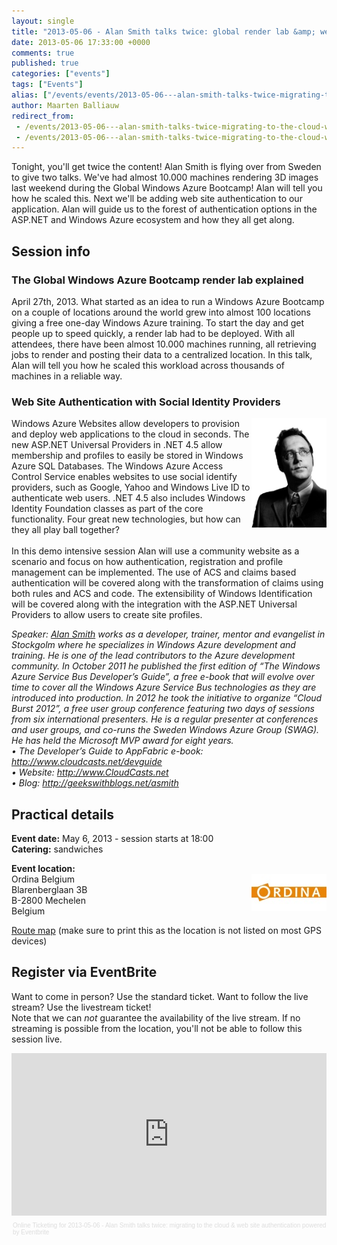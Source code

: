 ```yaml
---
layout: single
title: "2013-05-06 - Alan Smith talks twice: global render lab &amp; web site authentication"
date: 2013-05-06 17:33:00 +0000
comments: true
published: true
categories: ["events"]
tags: ["Events"]
alias: ["/events/events/2013-05-06---alan-smith-talks-twice-migrating-to-the-cloud-web-site-authentication"]
author: Maarten Balliauw
redirect_from:
 - /events/2013-05-06---alan-smith-talks-twice-migrating-to-the-cloud-web-site-authentication.html
 - /events/2013-05-06---alan-smith-talks-twice-migrating-to-the-cloud-web-site-authentication.html
---
```


<p>Tonight, you'll get twice the content! Alan Smith is flying over from Sweden to&nbsp;give two talks. We've had almost 10.000 machines rendering 3D images last weekend during the Global Windows Azure Bootcamp! Alan will tell you how he scaled this. Next we'll be adding web site authentication to our application. Alan will guide us to the forest of authentication options in the ASP.NET and Windows Azure ecosystem and how they all get along.</p>
<h2>Session info</h2>
<h3>The Global Windows Azure Bootcamp render lab explained</h3>
<p>April 27th, 2013. What started as an idea to run a Windows Azure Bootcamp on a couple of locations around the world grew into almost 100 locations giving a free one-day Windows Azure training. To start the day and get people up to speed quickly, a render lab had to be deployed. With all attendees, there have been almost 10.000 machines running, all retrieving jobs to render and posting their data to a centralized location. In this talk, Alan will tell you how he scaled this workload across thousands of machines in a reliable way.</p>
<h3>Web Site Authentication with Social Identity Providers</h3>
<p><img width="120" height="175" align="right" alt="" src="/assets/media/speakers/alan-smith.jpg">Windows Azure Websites allow developers to provision and deploy web applications to the cloud in seconds. The new ASP.NET Universal Providers in .NET 4.5 allow membership and profiles to easily be stored in Windows Azure SQL Databases. The Windows Azure Access Control Service enables websites to use social identify providers, such as Google, Yahoo and Windows Live ID to authenticate web users. .NET 4.5 also includes Windows Identity Foundation classes as part of the core functionality. Four great new technologies, but how can they all play ball together?<br><br>In this demo intensive session Alan will use a community website as a scenario and focus on how authentication, registration and profile management can be implemented. The use of ACS and claims based authentication will be covered along with the transformation of claims using both rules and ACS and code. The extensibility of Windows Identification will be covered along with the integration with the ASP.NET Universal Providers to allow users to create site profiles.</p>
<p><em>Speaker: <a href="http://geekswithblogs.net/asmith" target="_blank">Alan Smith</a> works as a developer, trainer, mentor and evangelist in Stockgolm where he specializes in Windows Azure development and training. He is one of the lead contributors to the Azure development community. In October 2011 he published the first edition of &ldquo;The Windows Azure Service Bus Developer&rsquo;s Guide&rdquo;, a free e-book that will evolve over time to cover all the Windows Azure Service Bus technologies as they are introduced into production. In 2012 he took the initiative to organize &ldquo;Cloud Burst 2012&rdquo;, a free user group conference featuring two days of sessions from six international presenters. He is a regular presenter at conferences and user groups, and co-runs the Sweden Windows Azure Group (SWAG). He has held the Microsoft MVP award for eight years.<br>&bull;&nbsp;The Developer&rsquo;s Guide to AppFabric e-book: <a href="http://www.cloudcasts.net/devguide">http://www.cloudcasts.net/devguide</a><br>&bull;&nbsp;Website: <a href="http://www.CloudCasts.net">http://www.CloudCasts.net</a><br>&bull;&nbsp;Blog: <a href="http://geekswithblogs.net/asmith">http://geekswithblogs.net/asmith</a></em></p>
<h2>Practical details</h2>
<p><strong>Event date:</strong> May 6, 2013 - session starts at 18:00<br><strong>Catering:</strong> sandwiches</p>
<p><strong>Event location:<br></strong><img width="120" height="60" align="right" alt="" src="/assets/media/sponsors/logo-ordina.jpg">Ordina Belgium<br>Blarenberglaan 3B<br>B-2800 Mechelen<br>Belgium</p>
<p><a href="http://www.ordina.be/Portals/0/Wegbeschrijving%20Ordina%20Belgium%20HQ%20140510%20NED.pdf" target="_blank">Route map</a> (make sure to print this as the location is not listed on most GPS devices)</p>
<h2>Register via EventBrite</h2>
<p>Want to come in person? Use the standard ticket. Want to follow the live stream? Use the livestream ticket!<br>Note that&nbsp;we can <em>not</em> guarantee the availability of the live stream. If no streaming is possible from the location, you'll not be able to follow this session live.</p>
<div style="width: 100%; text-align: left;"><iframe width="100%" height="260" src="http://www.eventbrite.com/tickets-external?eid=5866016413&amp;ref=etckt&amp;v=2" frameborder="0" marginwidth="5" marginheight="5" scrolling="auto" vspace="0" hspace="0" allowtransparency="true"></iframe>
<div style="font-family: Helvetica, Arial; font-size: 10px; padding: 5px 0 5px; margin: 2px; width: 100%; text-align: left;"><a style="color: #ddd; text-decoration: none;" href="http://www.eventbrite.com/r/etckt" target="_blank">Online Ticketing</a><span style="color: #ddd;"> for </span><a style="color: #ddd; text-decoration: none;" href="http://www.eventbrite.com/event/5866016413?ref=etckt" target="_blank">2013-05-06 - Alan Smith talks twice: migrating to the cloud &amp; web site authentication</a> <span style="color: #ddd;">powered by</span> <a style="color: #ddd; text-decoration: none;" href="http://www.eventbrite.com?ref=etckt" target="_blank">Eventbrite</a></div>
</div>







